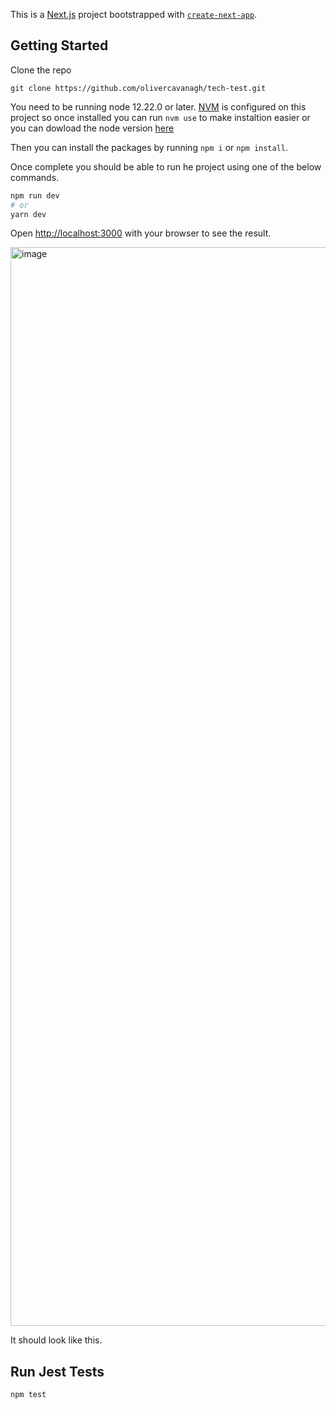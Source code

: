 This is a [Next.js](https://nextjs.org/) project bootstrapped with [`create-next-app`](https://github.com/vercel/next.js/tree/canary/packages/create-next-app).

## Getting Started

Clone the repo

```
git clone https://github.com/olivercavanagh/tech-test.git
```

You need to be running node 12.22.0 or later. [NVM](https://github.com/nvm-sh/nvm) is configured on this project so once installed you can run `nvm use` to make instaltion easier or you can dowload the node version [here](https://nodejs.org/en/download/releases/)

Then you can install the packages by running `npm i` or `npm install`.

Once complete you should be able to run he project using one of the below commands.

```bash
npm run dev
# or
yarn dev
```

Open [http://localhost:3000](http://localhost:3000) with your browser to see the result.

<img width="1726" alt="image" src="https://user-images.githubusercontent.com/15194092/196431775-02e9e235-b29d-4a7a-856f-d4f204f0e9f5.png">

It should look like this.


## Run Jest Tests

```bash
npm test
```
